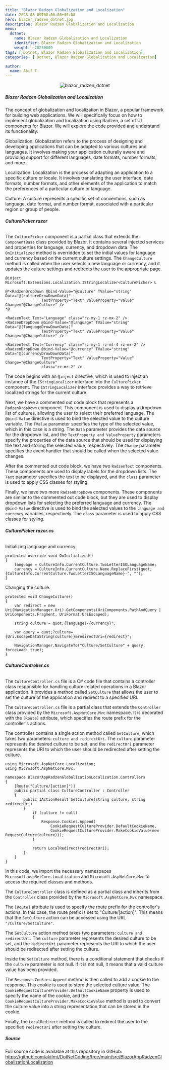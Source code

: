 ```yaml
---
title: "Blazor Radzen Globalization and Localization"
date: 2023-08-09T00:00:00+00:00
hero: blazor_radzen_dotnet.jpg
description: Blazor Radzen Globalization and Localization
menu:
  dotnet:
    name: Blazor Radzen Globalization and Localization
    identifier: Blazor Radzen Globalization and Localization
    weight: -20230809
tags: [ Dotnet, Blazor Radzen Globalization and Localization]
categories: [ Dotnet, Blazor Radzen Globalization and Localization]

author:
  name: Akif T.
---
```


<p style="text-align: center;">
<img src="blazor_radzen_dotnet.jpg" alt="blazor_radzen_dotnet" title="blazor_radzen_dotnet"><br>
<p>

##### **Blazor Radzen Globalization and Localization**
The concept of globalization and localization in Blazor, a popular framework for building web applications. We will specifically focus on how to implement globalization and localization using Radzen, a set of UI components for Blazor. We will explore the code provided and understand its functionality.

Globalization: Globalization refers to the process of designing and developing applications that can be adapted to various cultures and languages. It involves making your application culturally aware and providing support for different languages, date formats, number formats, and more.

Localization: Localization is the process of adapting an application to a specific culture or locale. It involves translating the user interface, date formats, number formats, and other elements of the application to match the preferences of a particular culture or language.

Culture: A culture represents a specific set of conventions, such as language, date format, and number format, associated with a particular region or group of people.

###### **CulturePicker.razor**
The ```CulturePicker``` component is a partial class that extends the ```ComponentBase``` class provided by Blazor. It contains several injected services and properties for language, currency, and dropdown data. The ```OnInitialized``` method is overridden to set the initial values for language and currency based on the current culture settings. The ```ChangeCulture``` method is called when the user selects a new language or currency, and it updates the culture settings and redirects the user to the appropriate page.

```
@inject Microsoft.Extensions.Localization.IStringLocalizer<CulturePicker> L

@*<RadzenDropDown @bind-Value="@culture" TValue="string" Data="@(cultureDrowDownData)"
                TextProperty="Text" ValueProperty="Value" Change="@ChangeCulture" />
*@

<RadzenText Text="Language" class="rz-my-1 rz-mx-2" />
<RadzenDropDown @bind-Value="@language" TValue="string" Data="@(languageDrowDownData)"
                TextProperty="Text" ValueProperty="Value" Change="@ChangeCulture" />

<RadzenText Text="Currency" class="rz-my-1 rz-ml-4 rz-mr-2" />
<RadzenDropDown @bind-Value="@currency" TValue="string" Data="@(currencyDrowDownData)"
                TextProperty="Text" ValueProperty="Value" Change="@ChangeCulture"
                class="rz-mr-2" />
```

The code begins with an ```@inject``` directive, which is used to inject an instance of the ```IStringLocalizer``` interface into the ```CulturePicker``` component. The ```IStringLocalizer``` interface provides a way to retrieve localized strings for the current culture.

Next, we have a commented out code block that represents a ```RadzenDropDown``` component. This component is used to display a dropdown list of cultures, allowing the user to select their preferred language. The ```@bind-Value``` directive is used to bind the selected value to the culture variable. The ```TValue``` parameter specifies the type of the selected value, which in this case is a string. The ```Data``` parameter provides the data source for the dropdown list, and the ```TextProperty and ValueProperty``` parameters specify the properties of the data source that should be used for displaying the text and storing the selected value, respectively. The ```Change``` parameter specifies the event handler that should be called when the selected value changes.

After the commented out code block, we have two ```RadzenText``` components. These components are used to display labels for the dropdown lists. The ```Text``` parameter specifies the text to be displayed, and the ```class``` parameter is used to apply CSS classes for styling.

Finally, we have two more ```RadzenDropDown``` components. These components are similar to the commented out code block, but they are used to display dropdown lists for selecting the preferred language and currency. The ```@bind-Value``` directive is used to bind the selected values to the ```language and currency``` variables, respectively. The ```class``` parameter is used to apply CSS classes for styling.

###### **CulturePicker.razor.cs**
Initializing language and currency:
```
protected override void OnInitialized()
{
    language = CultureInfo.CurrentCulture.TwoLetterISOLanguageName;
    currency = CultureInfo.CurrentCulture.Name.ReplaceFirst(quot;{CultureInfo.CurrentCulture.TwoLetterISOLanguageName}-", "");
}
```

Changing the culture:
```
protected void ChangeCulture()
{
    var redirect = new Uri(NavigationManager.Uri).GetComponents(UriComponents.PathAndQuery | UriComponents.Fragment, UriFormat.UriEscaped);

    string culture = quot;{language}-{currency}";

    var query = quot;?culture={Uri.EscapeDataString(culture)}&redirectUri={redirect}";

    NavigationManager.NavigateTo("Culture/SetCulture" + query, forceLoad: true);
}
```

###### **CultureController.cs**
The ```CultureController.cs``` file is a C# code file that contains a controller class responsible for handling culture-related operations in a Blazor application. It provides a method called ```SetCulture``` that allows the user to set the culture of the application and redirect to a specified URI.

The ```CultureController.cs``` file is a partial class that extends the ```Controller``` class provided by the ```Microsoft.AspNetCore.Mvc``` namespace. It is decorated with the ```[Route]``` attribute, which specifies the route prefix for the controller's actions.

The controller contains a single action method called ```SetCulture```, which takes two parameters: ```culture and redirectUri```. The ```culture``` parameter represents the desired culture to be set, and the ```redirectUri``` parameter represents the URI to which the user should be redirected after setting the culture.

```
using Microsoft.AspNetCore.Localization;
using Microsoft.AspNetCore.Mvc;

namespace BlazorAppRadzenGlobalizationLocalization.Controllers
{
    [Route("Culture/[action]")]
    public partial class CultureController : Controller
    {
        public IActionResult SetCulture(string culture, string redirectUri)
        {
            if (culture != null)
            {
                Response.Cookies.Append(
                    CookieRequestCultureProvider.DefaultCookieName,
                    CookieRequestCultureProvider.MakeCookieValue(new RequestCulture(culture)));
            }

            return LocalRedirect(redirectUri);
        }
    }
}
```

In this code, we import the necessary namespaces ```Microsoft.AspNetCore.Localization``` and ```Microsoft.AspNetCore.Mvc``` to access the required classes and methods.

The ```CultureController``` class is defined as a partial class and inherits from the ```Controller``` class provided by the ```Microsoft.AspNetCore.Mvc``` namespace.

The ```[Route]``` attribute is used to specify the route prefix for the controller's actions. In this case, the route prefix is set to "Culture/[action]". This means that the ```SetCulture``` action can be accessed using the URL ```"/Culture/SetCulture"```.

The ```SetCulture``` action method takes two parameters: ```culture and redirectUri```. The ```culture``` parameter represents the desired culture to be set, and the ```redirectUri``` parameter represents the URI to which the user should be redirected after setting the culture.

Inside the ```SetCulture``` method, there is a conditional statement that checks if the ```culture``` parameter is not null. If it is not null, it means that a valid culture value has been provided.

The ```Response.Cookies.Append``` method is then called to add a cookie to the response. This cookie is used to store the selected culture value. The ```CookieRequestCultureProvider.DefaultCookieName``` property is used to specify the name of the cookie, and the ```CookieRequestCultureProvider.MakeCookieValue``` method is used to convert the culture value into a string representation that can be stored in the cookie.

Finally, the ```LocalRedirect``` method is called to redirect the user to the specified ```redirectUri``` after setting the culture.


##### **Source**
Full source code is available at this repository in GitHub: 
https://github.com/akifmt/DotNetCoding/tree/main/src/BlazorAppRadzenGlobalizationLocalization